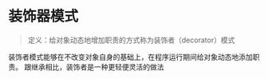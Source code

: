 装饰器模式
========
> 定义：给对象动态地增加职责的方式称为装饰者（decorator）模式

装饰者模式能够在不改变对象自身的基础上，在程序运行期间给对象动态地添加职责。
跟继承相比，装饰者是一种更轻便灵活的做法
